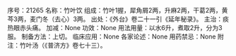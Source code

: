序号：21265
名称：竹叶饮
组成：竹叶1握，犀角屑2两，升麻2两，干葛2两，黄芩3两，麦门冬（去心）3两。
出处：《外台》卷二十一引《延年秘录》。
主治：痰热眼赤头痛。
加减：None
功效：None
用法用量：以水6升，煮取2升，分为3服。
制备方法：上切。
临床应用：None
各家论述：None
用药禁忌：None
附注：竹叶汤（《普济方》卷七十三）。
